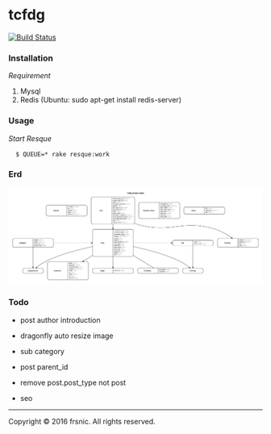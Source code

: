# tcfdg 

[![Build Status](https://travis-ci.org/frsnic/tcfdg.svg?branch=master)](https://travis-ci.org/frsnic/tcfdg)

### Installation

*Requirement*
1. Mysql
2. Redis (Ubuntu: sudo apt-get install redis-server)

### Usage

*Start Resque*

	  $ QUEUE=* rake resque:work

### Erd
![tcfdg](https://raw.githubusercontent.com/frsnic/tcfdg/master/erd.jpg)

### Todo

* post author introduction

* dragonfly auto resize image

* sub category

* post parent_id

* remove post.post_type not post

* seo

--------------------------
Copyright © 2016 frsnic. All rights reserved.
